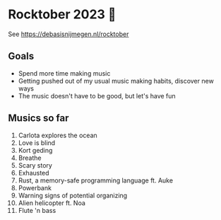 # Rocktober 2023 🎸

See https://debasisnijmegen.nl/rocktober

## Goals

- Spend more time making music
- Getting pushed out of my usual music making habits, discover new ways
- The music doesn't have to be good, but let's have fun

## Musics so far

1. Carlota explores the ocean
2. Love is blind
3. Kort geding
4. Breathe
5. Scary story
6. Exhausted
7. Rust, a memory-safe programming language ft. Auke
8. Powerbank
9. Warning signs of potential organizing
10. Alien helicopter ft. Noa
11. Flute 'n bass
